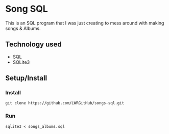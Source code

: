 # Song SQL
This is an SQL program that I was just creating to mess around with making songs & Albums.

## Technology used 
- SQL
- SQLite3

## Setup/Install
### Install
```
git clone https://github.com/LWRGitHub/songs-sql.git
```
### Run
```
sqlite3 < songs_albums.sql
```